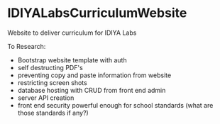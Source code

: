 # IDIYALabsCurriculumWebsite
Website to deliver curriculum for IDIYA Labs 

To Research:

- Bootstrap website template with auth
- self destructing PDF's
- preventing copy and paste information from website
- restricting screen shots
- database hosting with CRUD from front end admin
- server API creation
- front end security powerful enough for school standards (what are those standards if any?)
